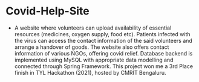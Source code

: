 # Covid-Help-Site
- A website where volunteers can upload availability of essential resources (medicines, oxygen supply, food etc). Patients infected with the virus can access the contact information of the said volunteers and arrange a handover of goods. The website also offers contact information of various NGOs, offering covid relief. Database backend is implemented using MySQL with appropriate data modelling and connected through Spring Framework. This project won me a 3rd Place finish in TYL Hackathon (2021), hosted by CMRIT Bengaluru.
